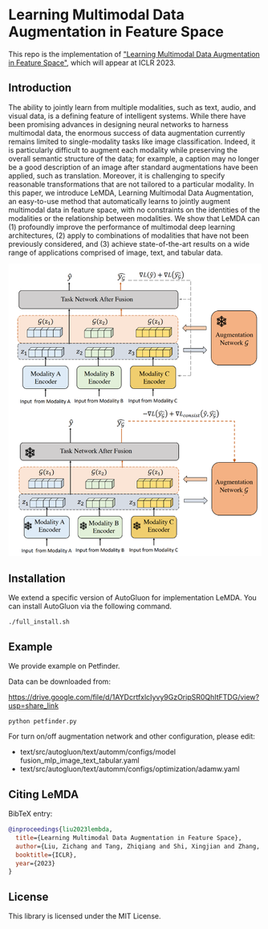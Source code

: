 # Learning Multimodal Data Augmentation in Feature Space

This repo is the implementation of ["Learning Multimodal Data Augmentation in Feature Space"](https://openreview.net/forum?id=6SRDbbvU8s), which will appear at ICLR 2023.

## Introduction

The ability to jointly learn from multiple modalities, such as text, audio, and visual data, is a defining feature of intelligent systems. While there have been promising advances in designing neural networks to harness multimodal data, the enormous success of data augmentation currently remains limited to single-modality tasks like image classification. Indeed, it is particularly difficult to augment each modality while preserving the overall semantic structure of the data; for example, a caption may no longer be a good description of an image after standard augmentations have been applied, such as translation. Moreover, it is challenging to specify reasonable transformations that are not tailored to a particular modality. In this paper, we introduce LeMDA, Learning Multimodal Data Augmentation, an easy-to-use method that automatically learns to jointly augment multimodal data in feature space, with no constraints on the identities of the modalities or the relationship between modalities. We show that LeMDA can (1) profoundly improve the performance of multimodal deep learning architectures, (2) apply to combinations of modalities that have not been previously considered, and (3) achieve state-of-the-art results on a wide range of applications comprised of image, text, and tabular data.

![teaser](figures/teaser.png)


## Installation
We extend a specific version of AutoGluon for implementation LeMDA. You can install AutoGluon via the following command.

```shell
./full_install.sh
```
## Example

We provide example on Petfinder. 

Data can be downloaded from:

https://drive.google.com/file/d/1AYDcrtfxlcIyvy9GzOripSR0QhItFTDG/view?usp=share_link

```
python petfinder.py
```

For turn on/off augmentation network and other configuration, please edit:

- text/src/autogluon/text/automm/configs/model fusion_mlp_image_text_tabular.yaml
- text/src/autogluon/text/automm/configs/optimization/adamw.yaml

## Citing LeMDA
BibTeX entry:

```bibtex
@inproceedings{liu2023lembda,
  title={Learning Multimodal Data Augmentation in Feature Space},
  author={Liu, Zichang and Tang, Zhiqiang and Shi, Xingjian and Zhang, Aston and Li, Mu and Shrivastava, Anshumali and Wilson, Andrew Gordon},
  booktitle={ICLR},
  year={2023}
}
```


## License

This library is licensed under the MIT License.
